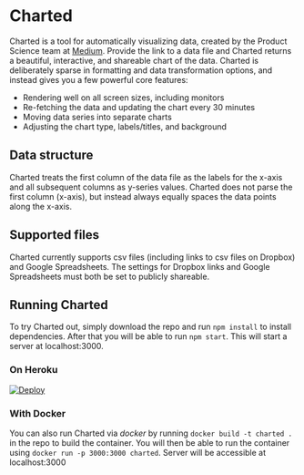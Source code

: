 # Charted
Charted is a tool for automatically visualizing data, created by the
Product Science team at [Medium](https://medium.com/). Provide the
link to a data file and Charted returns a beautiful, interactive,
and shareable chart of the data. Charted is deliberately sparse in
formatting and data transformation options, and instead gives you
a few powerful core features:
* Rendering well on all screen sizes, including monitors
* Re-fetching the data and updating the chart every 30 minutes
* Moving data series into separate charts
* Adjusting the chart type, labels/titles, and background

## Data structure
Charted treats the first column of the data file as the labels for the
x-axis and all subsequent columns as y-series values. Charted does not
parse the first column (x-axis), but instead always equally spaces the
data points along the x-axis.

## Supported files
Charted currently supports csv files (including links to csv files on
Dropbox) and Google Spreadsheets. The settings for Dropbox links and
Google Spreadsheets must both be set to publicly shareable.

## Running Charted
To try Charted out, simply download the repo and run `npm install`
to install dependencies. After that you will be able to run
`npm start`. This will start a server at localhost:3000.

### On Heroku

[![Deploy](https://www.herokucdn.com/deploy/button.png)](https://heroku.com/deploy?template=https://github.com/mikesall/charted)

### With Docker

You can also run Charted via _docker_ by running
`docker build -t charted .` in the repo to build the container. You
will then be able to run the container using
`docker run -p 3000:3000 charted`. Server will be accessible at
localhost:3000
